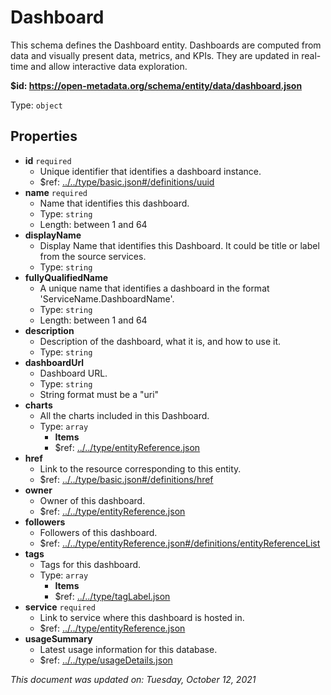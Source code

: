 # Dashboard

This schema defines the Dashboard entity. Dashboards are computed from data and visually present data, metrics, and KPIs. They are updated in real-time and allow interactive data exploration.

**$id: https://open-metadata.org/schema/entity/data/dashboard.json**

Type: `object`

## Properties
 - **id** `required`
   - Unique identifier that identifies a dashboard instance.
   - $ref: [../../type/basic.json#/definitions/uuid](../types/basic.md#uuid)
 - **name** `required`
   - Name that identifies this dashboard.
   - Type: `string`
   - Length: between 1 and 64
 - **displayName**
   - Display Name that identifies this Dashboard. It could be title or label from the source services.
   - Type: `string`
 - **fullyQualifiedName**
   - A unique name that identifies a dashboard in the format 'ServiceName.DashboardName'.
   - Type: `string`
   - Length: between 1 and 64
 - **description**
   - Description of the dashboard, what it is, and how to use it.
   - Type: `string`
 - **dashboardUrl**
   - Dashboard URL.
   - Type: `string`
   - String format must be a "uri"
 - **charts**
   - All the charts included in this Dashboard.
   - Type: `array`
     - **Items**
     - $ref: [../../type/entityReference.json](../types/entityreference.md)
 - **href**
   - Link to the resource corresponding to this entity.
   - $ref: [../../type/basic.json#/definitions/href](../types/basic.md#href)
 - **owner**
   - Owner of this dashboard.
   - $ref: [../../type/entityReference.json](../types/entityreference.md)
 - **followers**
   - Followers of this dashboard.
   - $ref: [../../type/entityReference.json#/definitions/entityReferenceList](../types/entityreference.md#entityreferencelist)
 - **tags**
   - Tags for this dashboard.
   - Type: `array`
     - **Items**
     - $ref: [../../type/tagLabel.json](../types/taglabel.md)
 - **service** `required`
   - Link to service where this dashboard is hosted in.
   - $ref: [../../type/entityReference.json](../types/entityreference.md)
 - **usageSummary**
   - Latest usage information for this database.
   - $ref: [../../type/usageDetails.json](../types/usagedetails.md)

_This document was updated on: Tuesday, October 12, 2021_